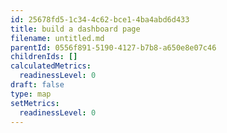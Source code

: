 ```yaml
---
id: 25678fd5-1c34-4c62-bce1-4ba4abd6d433
title: build a dashboard page
filename: untitled.md
parentId: 0556f891-5190-4127-b7b8-a650e8e07c46
childrenIds: []
calculatedMetrics:
  readinessLevel: 0
draft: false
type: map
setMetrics:
  readinessLevel: 0
---
```

